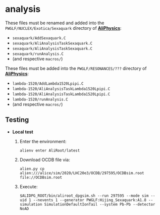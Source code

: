 analysis
========

These files must be renamed and added into the `PWGLF/NUCLEX/Exotica/Sexaquark` directory of [**AliPhysics**](https://github.com/alisw/AliPhysics):

* `sexaquark/AddSexaquark.C`
* `sexaquark/AliAnalysisTaskSexaquark.C`
* `sexaquark/AliAnalysisTaskSexaquark.C`
* `sexaquark/runAnalysis.C`
* (and respective `macros/`)

These files must be added into the `PWGLF/RESONANCES/???` directory of [**AliPhysics**](https://github.com/alisw/AliPhysics):

* `lambda-1520/AddLambda1520Lpipi.C`
* `lambda-1520/AliAnalysisTaskLambda1520Lpipi.C`
* `lambda-1520/AliAnalysisTaskLambda1520Lpipi.C`
* `lambda-1520/runAnalysis.C`
* (and respective `macros/`)

## Testing

* **Local test**

  1. Enter the environment:
     ```
     alienv enter AliRoot/latest
     ```
  3. Download OCDB file via:
     ```
     alien.py cp alien:///alice/sim/2020/LHC20e3/OCDB/297595/OCDBsim.root file://OCDBsim.root
     ```
  4. Execute:
     ```
     $ALIDPG_ROOT/bin/aliroot_dpgsim.sh --run 297595 --mode sim --uid 1 --nevents 1 --generator PWGLF:Hijing_Sexaquark:A1.8 --simulation SimulationDefaultIonTail --system Pb-Pb --detector NoAD
     ```
